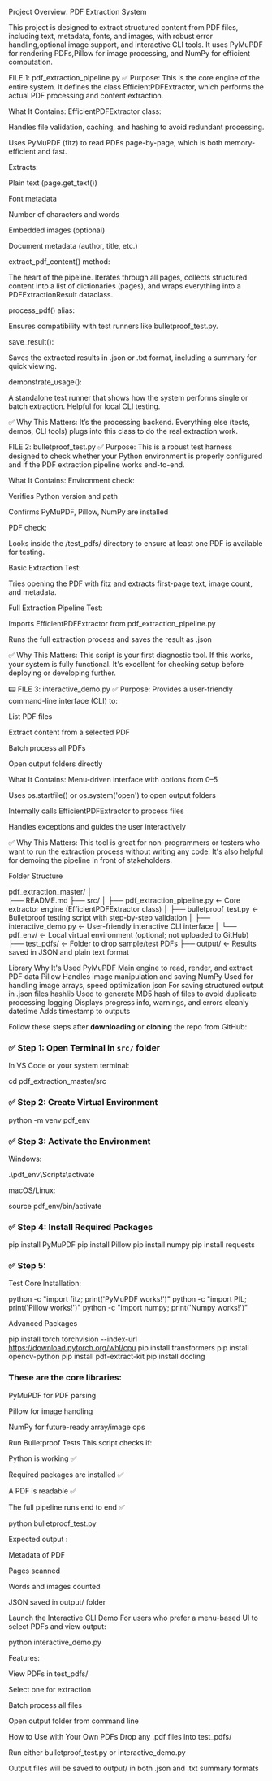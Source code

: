 Project Overview: PDF Extraction System


This project is designed to extract structured content from PDF files, including text, metadata, fonts, and images, with robust error handling,optional image support, and interactive CLI tools. It uses PyMuPDF for rendering PDFs,Pillow for image processing, and NumPy for efficient computation.



FILE 1: pdf_extraction_pipeline.py
✅ Purpose:
This is the core engine of the entire system. It defines the class EfficientPDFExtractor, which performs the actual PDF processing and content extraction.

What It Contains:
EfficientPDFExtractor class:

Handles file validation, caching, and hashing to avoid redundant processing.

Uses PyMuPDF (fitz) to read PDFs page-by-page, which is both memory-efficient and fast.

Extracts:

Plain text (page.get_text())

Font metadata

Number of characters and words

Embedded images (optional)

Document metadata (author, title, etc.)

extract_pdf_content() method:

The heart of the pipeline. Iterates through all pages, collects structured content into a list of dictionaries (pages), and wraps everything into a PDFExtractionResult dataclass.

process_pdf() alias:

Ensures compatibility with test runners like bulletproof_test.py.

save_result():

Saves the extracted results in .json or .txt format, including a summary for quick viewing.

demonstrate_usage():

A standalone test runner that shows how the system performs single or batch extraction. Helpful for local CLI testing.

✅ Why This Matters:
It’s the processing backend. Everything else (tests, demos, CLI tools) plugs into this class to do the real extraction work.



FILE 2: bulletproof_test.py
✅ Purpose:
This is a robust test harness designed to check whether your Python environment is properly configured and if the PDF extraction pipeline works end-to-end.

What It Contains:
Environment check:

Verifies Python version and path

Confirms PyMuPDF, Pillow, NumPy are installed

PDF check:

Looks inside the /test_pdfs/ directory to ensure at least one PDF is available for testing.

Basic Extraction Test:

Tries opening the PDF with fitz and extracts first-page text, image count, and metadata.

Full Extraction Pipeline Test:

Imports EfficientPDFExtractor from pdf_extraction_pipeline.py

Runs the full extraction process and saves the result as .json

✅ Why This Matters:
This script is your first diagnostic tool. If this works, your system is fully functional. It's excellent for checking setup before deploying or developing further.



📟 FILE 3: interactive_demo.py
✅ Purpose:
Provides a user-friendly command-line interface (CLI) to:

List PDF files

Extract content from a selected PDF

Batch process all PDFs

Open output folders directly

What It Contains:
Menu-driven interface with options from 0–5

Uses os.startfile() or os.system('open') to open output folders

Internally calls EfficientPDFExtractor to process files

Handles exceptions and guides the user interactively

✅ Why This Matters:
This tool is great for non-programmers or testers who want to run the extraction process without writing any code. It's also helpful for demoing the pipeline in front of stakeholders.

Folder Structure

pdf_extraction_master/
│    
├── README.md 
├── src/
│ ├── pdf_extraction_pipeline.py ← Core extractor engine (EfficientPDFExtractor class)
│ ├── bulletproof_test.py ← Bulletproof testing script with step-by-step validation
│ ├── interactive_demo.py ← User-friendly interactive CLI interface
│ └── pdf_env/ ← Local virtual environment (optional; not uploaded to GitHub)
├── test_pdfs/ ← Folder to drop sample/test PDFs
├── output/ ← Results saved in JSON and plain text format


 
Library	Why It's Used
PyMuPDF	Main engine to read, render, and extract PDF data
Pillow	Handles image manipulation and saving
NumPy	Used for handling image arrays, speed optimization
json	For saving structured output in .json files
hashlib	Used to generate MD5 hash of files to avoid duplicate processing
logging	Displays progress info, warnings, and errors cleanly
datetime	Adds timestamp to outputs



Follow these steps after **downloading** or **cloning** the repo from GitHub:

### ✅ Step 1: Open Terminal in `src/` folder

In VS Code or your system terminal:

cd pdf_extraction_master/src
### ✅ Step 2: Create Virtual Environment

python -m venv pdf_env

### ✅ Step 3: Activate the Environment
Windows:

.\pdf_env\Scripts\activate

macOS/Linux:

source pdf_env/bin/activate

### ✅ Step 4: Install Required Packages

pip install PyMuPDF
pip install Pillow
pip install numpy
pip install requests

### ✅ Step 5:

Test Core Installation:

python -c "import fitz; print('PyMuPDF works!')"
python -c "import PIL; print('Pillow works!')"
python -c "import numpy; print('Numpy works!')"

Advanced Packages 

pip install torch torchvision --index-url https://download.pytorch.org/whl/cpu
pip install transformers
pip install opencv-python
pip install pdf-extract-kit
pip install docling

### These are the core libraries:

PyMuPDF for PDF parsing

Pillow for image handling

NumPy for future-ready array/image ops

 Run Bulletproof Tests
This script checks if:

Python is working ✅

Required packages are installed ✅

A PDF is readable ✅

The full pipeline runs end to end ✅

python bulletproof_test.py

Expected output :

Metadata of PDF

Pages scanned

Words and images counted

JSON saved in output/ folder

 Launch the Interactive CLI Demo
 For users who prefer a menu-based UI to select PDFs and view output:

python interactive_demo.py

Features:

View PDFs in test_pdfs/

Select one for extraction

Batch process all files

Open output folder from command line

 How to Use with Your Own PDFs
Drop any .pdf files into test_pdfs/

Run either bulletproof_test.py or interactive_demo.py

Output files will be saved to output/ in both .json and .txt summary formats

